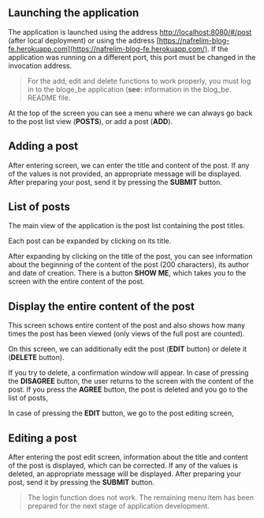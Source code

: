 ## Launching the application

The application is launched using the address [http://localhost:8080/#/post](http://localhost:8080/#/post) (after local deployment) or using the address [https://nafrelim-blog-fe.herokuapp.com](https://nafrelim-blog-fe.herokuapp.com/). If the application was running on a different port, this port must be changed in the invocation address.

> For the add, edit and delete functions to work properly, you must log in to the bloge_be application (**see:** information in the blog_be. README file.

At the top of the screen you can see a menu where we can always go back to the post list view (**POSTS**), or add a post (**ADD**).

## Adding a post

After entering screen, we can enter the title and content of the post. If any of the values is not provided, an appropriate message will be displayed. After preparing your post, send it by pressing the **SUBMIT** button.

## List of posts

The main view of the application is the post list containing the post titles.

Each post can be expanded by clicking on its title.

After expanding by clicking on the title of the post, you can see information about the beginning of the content of the post (200 characters), its author and date of creation. There is a button **SHOW ME**, which takes you to the screen with the entire content of the post.

## Display the entire content of the post

This screen schows entire content of the post and also shows how many times the post has been viewed (only views of the full post are counted).

On this screen, we can additionally edit the post (**EDIT** button) or delete it (**DELETE** button).

If you try to delete, a confirmation window will appear. In case of pressing the **DISAGREE** button, the user returns to the screen with the content of the post. If you press the **AGREE** button, the post is deleted and you go to the list of posts,

In case of pressing the **EDIT** button, we go to the post editing screen,

## Editing a post

After entering the post edit screen, information about the title and content of the post is displayed, which can be corrected. If any of the values is deleted, an appropriate message will be displayed. After preparing your post, send it by pressing the **SUBMIT** button.

> The login function does not work. The remaining menu item has been prepared for the next stage of application development.
>
